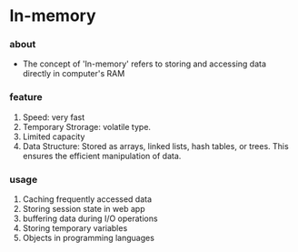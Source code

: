 # In-memory

### about

- The concept of 'In-memory' refers to storing and accessing data directly in computer's RAM

### feature

1. Speed: very fast
2. Temporary Strorage: volatile type.
3. Limited capacity
4. Data Structure: Stored as arrays, linked lists, hash tables, or trees. This ensures the efficient manipulation of data.

### usage

1. Caching frequently accessed data
2. Storing session state in web app
3. buffering data during I/O operations
4. Storing temporary variables
5. Objects in programming languages